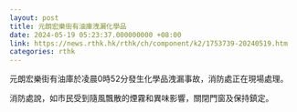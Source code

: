 ```yaml
---
layout: post
title: 元朗宏樂街有油庫洩漏化學品
date: 2024-05-19 05:23:37.000000000 +08:00
link: https://news.rthk.hk/rthk/ch/component/k2/1753739-20240519.htm
categories: rthk
---
```


元朗宏樂街有油庫於凌晨0時52分發生化學品洩漏事故，消防處正在現場處理。

消防處說，如市民受到隨風飄散的煙霧和異味影響，關閉門窗及保持鎮定。
